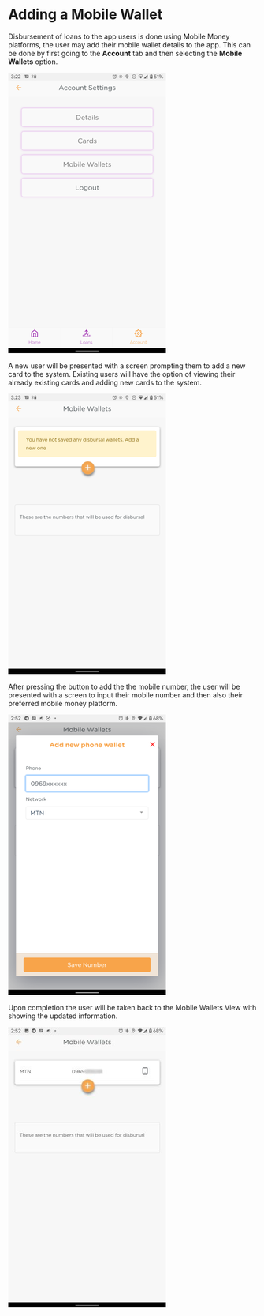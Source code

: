 # Adding a Mobile Wallet

Disbursement of loans to the app users is done using Mobile Money platforms, the user may add their mobile wallet details to the app. This can be done by first going to the **Account** tab and then selecting the **Mobile Wallets** option.

![The accounts tab](screenshots/adding_card/01_account_settings.png)

A new user will be presented with a screen prompting them to add a new card to the system. Existing users will have the option of viewing their already existing cards and adding new cards to the system.

![The Mobile Wallets view](screenshots/adding_mobile_wallet/01_mobile_wallets.png)

After pressing the button to add the the mobile number, the user will be presented with a screen to input their mobile number and then also their preferred mobile money platform.

![Adding a new phone wallet](screenshots/adding_mobile_wallet/wallets_4.png)

Upon completion the user will be taken back to the Mobile Wallets View with showing the updated information.

![The updated Mobile Wallets View](screenshots/adding_mobile_wallet/wallets_5.jpeg)

